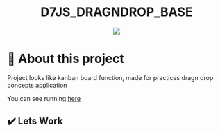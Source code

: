 <h1 align="center">D7JS_DRAGNDROP_BASE</h1>

<p align="center" >
    <img src="./assets/images/cover.png">
</p>

# 📝 About this project

Project looks like kanban board function, made for practices dragn drop concepts application

You can see running [here](https://jefersonsilva01.github.io/D7JS_DRAGNDROP_BASE/)

## ✔️ Lets Work
